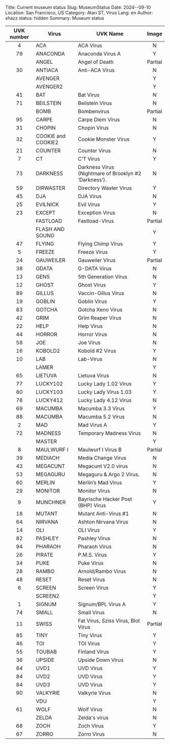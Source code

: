 Title: Current museum status
Slug: MuseumStatus
Date: 2024--09-10
Location: San Francisco, US
Category: Atari ST, Virus
Lang: en
Author: shazz
status: hidden
Summary: Museum status


| **UVK   number** | **Virus**          | **UVK Name**                                          | **Image** |
|:----------------:|--------------------|-------------------------------------------------------|:---------:|
|         4        | ACA                | ACA Virus                                             |     N     |
|        79        | ANACONDA           | Anaconda Virus A                                      |     Y     |
|                  | ANGEL              | Angel of Death                                        |  Partial  |
|        30        | ANTIACA            | Anti-ACA Virus                                        |     N     |
|                  | AVENGER            |                                                       |     Y     |
|                  | AVENGER2           |                                                       |     Y     |
|        41        | BAT                | Bat Virus                                             |     N     |
|        71        | BEILSTEIN          | Beilstein Virus                                       |     N     |
|                  | BOMB               | Bombenvirus                                           |  Partial  |
|        95        | CARPE              | Carpe Diem Virus                                      |     N     |
|        31        | CHOPIN             | Chopin Virus                                          |     N     |
|        32        | COOKIE and COOKIE2 | Cookie Monster Virus                                  |     Y     |
|        21        | COUNTER            | Counter Virus                                         |     N     |
|         7        | CT                 | C’T Virus                                             |     Y     |
|        73        | DARKNESS           | Darkness Virus (Nightmare of Brooklyn #2 ‘Darkness’). |     N     |
|        59        | DIRWASTER          | Directory Waster Virus                                |     Y     |
|        45        | DJA                | DJA Virus                                             |     N     |
|        25        | EVILNICK           | Evil Virus                                            |     Y     |
|        23        | EXCEPT             | Exception Virus                                       |     N     |
|                  | FASTLOAD           | Fastload-Virus                                        |  Partial  |
|                  | FLASH AND SOUND    |                                                       |     Y     |
|        47        | FLYING             | Flying Chimp Virus                                    |     Y     |
|         5        | FREEZE             | Freeze Virus                                          |     Y     |
|        24        | GAUWEILER          | Gauweiler Virus                                       |  Partial  |
|        38        | GDATA              | G-DATA Virus                                          |     N     |
|        13        | GEN5               | 5th Generation Virus                                  |     N     |
|        12        | GHOST              | Ghost Virus                                           |     Y     |
|        89        | GILLUS             | Vaccin-Gillus Virus                                   |     N     |
|        19        | GOBLIN             | Goblin Virus                                          |     Y     |
|        83        | GOTCHA             | Gotcha Xeno Virus                                     |     N     |
|        42        | GRIM               | Grim Reaper Virus                                     |     N     |
|        22        | HELP               | Help Virus                                            |     N     |
|        44        | HORROR             | Horror Virus                                          |     N     |
|        58        | JOE                | Joe Virus                                             |     N     |
|        16        | KOBOLD2            | Kobold #2 Virus                                       |     Y     |
|        10        | LAB                |  Lab-Virus                                            |     N     |
|                  | LAMER              |                                                       |     Y     |
|        65        | LIETUVA            | Lietuva Virus                                         |     N     |
|        77        | LUCKY102           | Lucky Lady 1.02 Virus                                 |     Y     |
|        80        | LUCKY103           | Lucky Lady Virus 1.03                                 |     Y     |
|        78        | LUCKY412           | Lucky Lady 4.12 Virus                                 |     N     |
|        69        | MACUMBA            | Macumba 3.3 Virus                                     |     Y     |
|        88        | MACUMBA            | Macumba 5.2 Virus                                     |     N     |
|         2        | MAD                | Mad Virus A                                           |     Y     |
|        72        | MADNESS            | Temporary Madness Virus                               |     N     |
|                  | MASTER             |                                                       |     Y     |
|         8        | MAULWURF I         | Maulwurf I Virus B                                    |  Partial  |
|        39        | MEDIACH            | Media Change Virus                                    |     N     |
|        43        | MEGACUNT           | Megacunt V2.0 virus                                   |     N     |
|        53        | MEGAGURU           | Megaguru & Argo 2 Virus.                              |     N     |
|        60        | MERLIN             | Merlin’s Mad Virus                                    |     Y     |
|        29        | MONITOR            | Monitor Virus                                         |     N     |
|         9        | MUNCHNER           | Bayrische Hacker Post (BHP) Virus                     |     Y     |
|        18        | MUTANT             | Mutant Anti-Virus #1                                  |     N     |
|        64        | NIRVANA            | Ashton Nirvana Virus                                  |     N     |
|        14        | OLI                | OLI Virus                                             |     Y     |
|        82        | PASHLEY            | Pashley Virus                                         |     N     |
|        94        | PHARAOH            | Pharaoh Virus                                         |     N     |
|        26        | PIRATE             | P.M.S. Virus                                          |     Y     |
|        34        | PUKE               | Puke Virus                                            |     N     |
|        28        | RAMBO              | Arnold/Rambo Virus                                    |     N     |
|        48        | RESET              | Reset Virus                                           |     N     |
|         6        | SCREEN             | Screen Virus                                          |     Y     |
|                  | SCREEN2            |                                                       |     Y     |
|         1        | SIGNUM             | Signum/BPL Virus A                                    |     Y     |
|        74        | SMALL              | Small Virus                                           |     N     |
|        11        | SWISS              | Fat Virus, Sziss Virus, Blot Virus                    |  Partial  |
|        85        | TINY               | Tiny Virus                                            |     Y     |
|        46        | TOI                | TOI Virus                                             |     Y     |
|        55        | TOUBAB             | Finland Virus                                         |     Y     |
|        36        | UPSIDE             | Upside Down Virus                                     |     N     |
|        84        | UVD1               | UVD Virus                                             |     Y     |
|        84        | UVD2               | UVD Virus                                             |     Y     |
|        84        | UVD3               | UVD Virus                                             |     Y     |
|        90        | VALKYRIE           | Valkyrie Virus                                        |     N     |
|                  | VDU                |                                                       |     Y     |
|        61        | WOLF               | Wolf Virus                                            |     N     |
|                  | ZELDA              | Zelda's virus                                         |     N     |
|        68        | ZOCH               | Zoch Virus                                            |     Y     |
|        67        | ZORRO              | Zorro Virus                                           |     N     |   